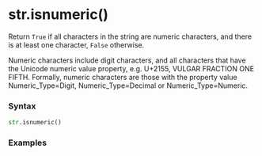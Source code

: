 # str.isnumeric()

Return `True` if all characters in the string are numeric characters, and there is at least one character, `False` otherwise.

Numeric characters include digit characters, and all characters that have the Unicode numeric value property, e.g. U+2155, VULGAR FRACTION ONE FIFTH. Formally, numeric characters are those with the property value Numeric_Type=Digit, Numeric_Type=Decimal or Numeric_Type=Numeric.

### Syntax

```python
str.isnumeric()
```

### Examples

```python
```